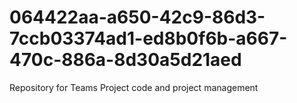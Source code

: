 # 064422aa-a650-42c9-86d3-7ccb03374ad1-ed8b0f6b-a667-470c-886a-8d30a5d21aed
Repository for Teams Project code and project management
